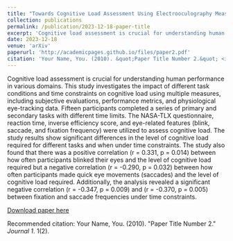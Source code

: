 ```yaml
---
title: "Towards Cognitive Load Assessment Using Electrooculography Measures"
collection: publications
permalink: /publication/2023-12-18-paper-title
excerpt: 'Cognitive load assessment is crucial for understanding human performance in various domains. This study investigates the impact of different task conditions and time constraints on cognitive load using multiple measures, including subjective evaluations, performance metrics, and physiological eye-tracking data. Fifteen participants completed a series of primary and secondary tasks with different time limits. The NASA-TLX questionnaire, reaction time, inverse efficiency score, and eye-related features (blink, saccade, and fixation frequency) were utilized to assess cognitive load. The study results show significant differences in the level of cognitive load required for different tasks and when under time constraints. The study also found that there was a positive correlation (r = 0.331, p = 0.014) between how often participants blinked their eyes and the level of cognitive load required but a negative correlation (r = -0.290, p = 0.032) between how often participants made quick eye movements (saccades) and the level of cognitive load required. Additionally, the analysis revealed a significant negative correlation (r = -0.347, p = 0.009) and (r = -0.370, p = 0.005) between fixation and saccade frequencies under time constraints.'
date: 2023-12-18
venue: 'arXiv'
paperurl: 'http://academicpages.github.io/files/paper2.pdf'
citation: 'Your Name, You. (2010). &quot;Paper Title Number 2.&quot; <i>Journal 1</i>. 1(2).'
---
```

Cognitive load assessment is crucial for understanding human performance in various domains. This study investigates the impact of different task conditions and time constraints on cognitive load using multiple measures, including subjective evaluations, performance metrics, and physiological eye-tracking data. Fifteen participants completed a series of primary and secondary tasks with different time limits. The NASA-TLX questionnaire, reaction time, inverse efficiency score, and eye-related features (blink, saccade, and fixation frequency) were utilized to assess cognitive load. The study results show significant differences in the level of cognitive load required for different tasks and when under time constraints. The study also found that there was a positive correlation (r = 0.331, p = 0.014) between how often participants blinked their eyes and the level of cognitive load required but a negative correlation (r = -0.290, p = 0.032) between how often participants made quick eye movements (saccades) and the level of cognitive load required. Additionally, the analysis revealed a significant negative correlation (r = -0.347, p = 0.009) and (r = -0.370, p = 0.005) between fixation and saccade frequencies under time constraints.

[Download paper here](http://academicpages.github.io/files/paper2.pdf)

Recommended citation: Your Name, You. (2010). "Paper Title Number 2." <i>Journal 1</i>. 1(2).

